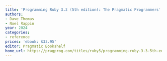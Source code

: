 ```yaml
---
title: 'Programming Ruby 3.3 (5th edition): The Pragmatic Programmers'' Guide'
authors:
- Dave Thomas
- Noel Rappin
year: 2024
categories:
- reference
prices: 'ebook: $33.95'
editor: Pragmatic Bookshelf
home_url: https://pragprog.com/titles/ruby5/programming-ruby-3-3-5th-edition/
---
```

